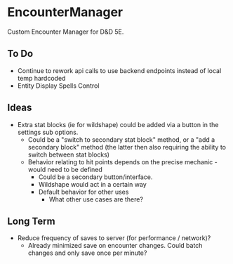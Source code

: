# EncounterManager

Custom Encounter Manager for D&D 5E.

## To Do

- Continue to rework api calls to use backend endpoints instead of local temp hardcoded
- Entity Display Spells Control

## Ideas

- Extra stat blocks (ie for wildshape) could be added via a button in the settings sub options.
    - Could be a "switch to secondary stat block" method, or a "add a secondary block" method (the latter then also requiring the ability to switch between stat blocks)
    - Behavior relating to hit points depends on the precise mechanic - would need to be defined
        - Could be a secondary button/interface.
        - Wildshape would act in a certain way
        - Default behavior for other uses
            - What other use cases are there?

## Long Term

- Reduce frequency of saves to server (for performance / network)?
    - Already minimized save on encounter changes. Could batch changes and only save once per minute?
